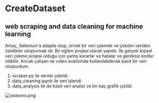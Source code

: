 # CreateDataset
## web scraping and data cleaning for machine learning


Amaç, Selenium'a adapte olup, örnek bir veri çekmek ve çekilen veriden özellikler oluşturmak idi. Bir eğitim projesi olarak yapıldı. İlk gerçek kişisel veri çekme projesi olduğu için yanlış kararlar ve hatalar ve gereksiz kodlar olabilir. Ancak çalışan ve video analizinde kullanılabilecek basit bir veri oluşturdum. 

 1. scraper.py ile veriler çekildi.
 2. data_cleaning.ipynb ile veri işlendi.
 3. data_analysis ile de basit veri analizi ve bir kaç grafik çizildi.



![seasons.png](attachment:1656398d-ffdb-419f-b6db-81bdb6d2928e.png)




